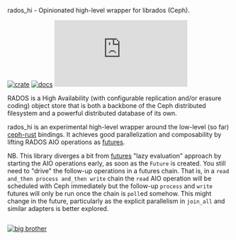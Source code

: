 rados_hi - Opinionated high-level wrapper for librados (Ceph).

[![crate](https://img.shields.io/crates/v/rados_hi.svg)](https://crates.io/crates/rados_hi)
[![docs](https://docs.rs/rados_hi/badge.svg)](https://docs.rs/rados_hi/)
![](https://tokei.rs/b1/github/ArtemGr/rados.hi.rs)

RADOS is a High Availability (with configurable replication and/or erasure coding) object store that is both a backbone of the Ceph distributed filesystem and a powerful distributed database of its own.

rados_hi is an experimental high-level wrapper around the low-level (so far) [ceph-rust](https://github.com/ceph/ceph-rust) bindings. It achieves good parallelization and composability by lifting RADOS AIO operations as [futures](https://github.com/alexcrichton/futures-rs).

NB. This library diverges a bit from [futures](https://github.com/alexcrichton/futures-rs) "lazy evaluation" approach by starting
the AIO operations early, as soon as the `Future` is created.
You still need to "drive" the follow-up operations in a futures chain.
That is, in a `read and_then process and_then write` chain the `read` AIO operation will be scheduled with Ceph immediately but the follow-up
`process` and `write` futures will only be run once the chain is `poll`ed somehow.
This might change in the future, particularly as the explicit parallelism in `join_all` and similar adapters is better explored.

```
```
[![big brother](https://ga-beacon.appspot.com/UA-83241762-2/README)](https://github.com/igrigorik/ga-beacon)
